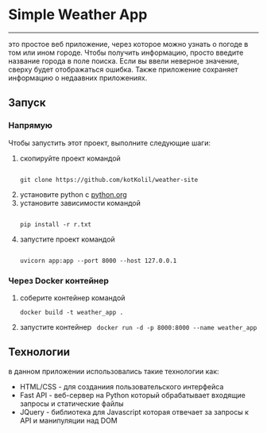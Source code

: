 <h1>Simple Weather App</h1>
<hr>
это простое веб приложение, через которое можно 
узнать о погоде в том или ином городе. Чтобы 
получить информацию, просто введите название города
в поле поиска. Если вы ввели неверное значение, 
сверху будет отображаться ошибка. Также приложение 
сохраняет информацию о недаавних приложениях.

<h2>Запуск</h2>

<h3>Напрямую</h3>

Чтобы запустить этот проект, выполните следующие шаги:

<ol>

<li>
скопируйте проект командой <p> 
<code>
git clone https://github.com/kotKolil/weather-site
</code>
</li>

<li>
установите python с <a href="python.org">python.org</a>
</li>
<li>
установите зависимости командой <P>
<code>
pip install -r r.txt
</code>
</li>
<li>
запустите проект командой<P>
<code>
uvicorn app:app --port 8000 --host 127.0.0.1
</code>
</li>
</ol>
<h3>Через Docker контейнер </h3>

<ol>
<li>
соберите контейнер командой

<code>docker build -t weather_app .</code>

</li>
<li>
запустите контейнер <code> docker run -d -p 8000:8000 --name weather_app </code>
</li>
</ol>

<h2>Технологии</h2>

в данном приложении использовались такие технологии как:

<ul>
<li>
HTML/CSS - для созданиия пользовательского интерфейса
</li>
<li>
Fast API - веб-сервер на Python который обрабатывает входящие запросы и статические файлы
</li>
<li>
JQuery - библиотека для Javascript которая отвечает за запросы к API и манипуляции над DOM
</li>
</ul>